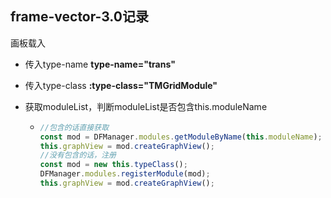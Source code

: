 ## frame-vector-3.0记录

画板载入

- 传入type-name     **type-name="trans"** 

- 传入type-class      **:type-class="TMGridModule"**

- 获取moduleList，判断moduleList是否包含this.moduleName

  - ```js
    //包含的话直接获取
    const mod = DFManager.modules.getModuleByName(this.moduleName);
    this.graphView = mod.createGraphView();
    //没有包含的话，注册
    const mod = new this.typeClass();
    DFManager.modules.registerModule(mod);
    this.graphView = mod.createGraphView();
    ```